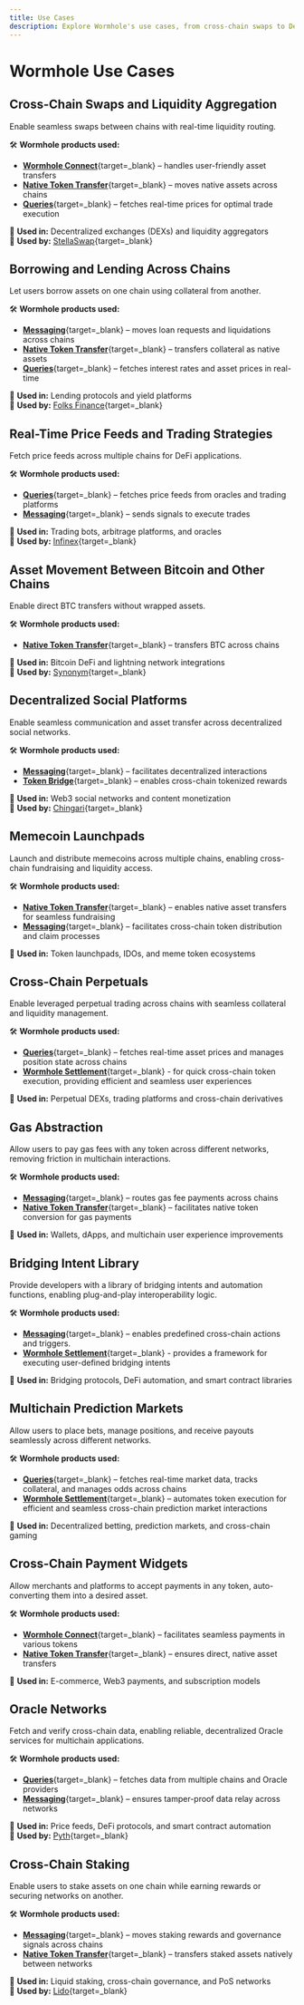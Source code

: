 ```yaml
---
title: Use Cases
description: Explore Wormhole's use cases, from cross-chain swaps to DeFi, lending, gaming, and more. See how projects integrate Wormhole solutions.
---
```


# Wormhole Use Cases

<div markdown class="use-case-card">

<div class="title" markdown>

## Cross-Chain Swaps and Liquidity Aggregation

Enable seamless swaps between chains with real-time liquidity routing.

</div>
<div markdown>

🛠 **Wormhole products used:**

- [**Wormhole Connect**](/docs/build/applications/connect/overview/){target=\_blank} – handles user-friendly asset transfers
- [**Native Token Transfer**](/docs/build/contract-integrations/native-token-transfers/){target=\_blank} – moves native assets across chains
- [**Queries**](/docs/build/applications/queries/overview/){target=\_blank} – fetches real-time prices for optimal trade execution

🔗 **Used in:** Decentralized exchanges (DEXs) and liquidity aggregators  <br>🚀 **Used by:** [StellaSwap](https://app.stellaswap.com/exchange/swap){target=\_blank}

</div>
</div>

<div markdown class="use-case-card">

<div class="title" markdown>

## Borrowing and Lending Across Chains

Let users borrow assets on one chain using collateral from another.

</div>
<div markdown>

🛠 **Wormhole products used:**

- [**Messaging**](/docs/learn/infrastructure/){target=\_blank} – moves loan requests and liquidations across chains
- [**Native Token Transfer**](/docs/build/contract-integrations/native-token-transfers/){target=\_blank} – transfers collateral as native assets
- [**Queries**](/docs/build/applications/queries/overview/){target=\_blank} – fetches interest rates and asset prices in real-time

🔗 **Used in:** Lending protocols and yield platforms <br>🚀 **Used by:** [Folks Finance](https://wormhole.com/case-studies/folks-finance){target=\_blank}

</div>
</div>

<div markdown class="use-case-card">

<div class="title" markdown>

## Real-Time Price Feeds and Trading Strategies

Fetch price feeds across multiple chains for DeFi applications.

</div>
<div markdown>

🛠 **Wormhole products used:**

- [**Queries**](/docs/build/applications/queries/overview/){target=\_blank} – fetches price feeds from oracles and trading platforms
- [**Messaging**](/docs/learn/infrastructure/){target=\_blank} – sends signals to execute trades

🔗 **Used in:** Trading bots, arbitrage platforms, and oracles <br>🚀 **Used by:** [Infinex](https://wormhole.com/case-studies/infinex){target=\_blank}

</div>
</div>

<div markdown class="use-case-card">

<div class="title" markdown>

## Asset Movement Between Bitcoin and Other Chains

Enable direct BTC transfers without wrapped assets.

</div>
<div markdown>

🛠 **Wormhole products used:**

- [**Native Token Transfer**](/docs/build/contract-integrations/native-token-transfers/){target=\_blank} – transfers BTC across chains

🔗 **Used in:** Bitcoin DeFi and lightning network integrations <br>🚀 **Used by:** [Synonym](https://wormhole.com/case-studies/synonym){target=\_blank}

</div>
</div>

<div markdown class="use-case-card">

<div class="title" markdown>

## Decentralized Social Platforms

Enable seamless communication and asset transfer across decentralized social networks.

</div>
<div markdown>

🛠 **Wormhole products used:**

- [**Messaging**](/docs/learn/infrastructure/){target=\_blank} – facilitates decentralized interactions
- [**Token Bridge**](/docs/build/contract-integrations/token-bridge/){target=\_blank} – enables cross-chain tokenized rewards

🔗 **Used in:** Web3 social networks and content monetization <br>🚀 **Used by:** [Chingari](https://chingari.io/){target=\_blank}

</div>
</div>

<div markdown class="use-case-card">

<div class="title" markdown>

## Memecoin Launchpads

Launch and distribute memecoins across multiple chains, enabling cross-chain fundraising and liquidity access.

</div>
<div markdown>

🛠 **Wormhole products used:**

- [**Native Token Transfer**](/docs/build/contract-integrations/native-token-transfers/){target=\_blank} – enables native asset transfers for seamless fundraising
- [**Messaging**](/docs/learn/infrastructure/){target=\_blank} – facilitates cross-chain token distribution and claim processes

🔗 **Used in:** Token launchpads, IDOs, and meme token ecosystems

</div>
</div>

<div markdown class="use-case-card">

<div class="title" markdown>

## Cross-Chain Perpetuals

Enable leveraged perpetual trading across chains with seamless collateral and liquidity management.

</div>
<div markdown>

🛠 **Wormhole products used:**

- [**Queries**](/docs/build/applications/queries/overview/){target=\_blank} – fetches real-time asset prices and manages position state across chains
- [**Wormhole Settlement**](/docs/learn/messaging/wormhole-settlement/overview/){target=\_blank} - for quick cross-chain token execution, providing efficient and seamless user experiences

🔗 **Used in:**  Perpetual DEXs, trading platforms and cross-chain derivatives

</div>
</div>

<div markdown class="use-case-card">

<div class="title" markdown>

## Gas Abstraction

Allow users to pay gas fees with any token across different networks, removing friction in multichain interactions.

</div>
<div markdown>

🛠 **Wormhole products used:**

- [**Messaging**](/docs/learn/infrastructure/){target=\_blank} – routes gas fee payments across chains
- [**Native Token Transfer**](/docs/build/contract-integrations/native-token-transfers/){target=\_blank} – facilitates native token conversion for gas payments

🔗 **Used in:** Wallets, dApps, and multichain user experience improvements

</div>
</div>

<div markdown class="use-case-card">

<div class="title" markdown>

## Bridging Intent Library

Provide developers with a library of bridging intents and automation functions, enabling plug-and-play interoperability logic.

</div>
<div markdown>

🛠 **Wormhole products used:**

- [**Messaging**](/docs/learn/infrastructure/){target=\_blank} – enables predefined cross-chain actions and triggers.
- [**Wormhole Settlement**](/docs/learn/messaging/wormhole-settlement/overview/){target=\_blank} - provides a framework for executing user-defined bridging intents

🔗 **Used in:** Bridging protocols, DeFi automation, and smart contract libraries

</div>
</div>

<div markdown class="use-case-card">

<div class="title" markdown>

## Multichain Prediction Markets

Allow users to place bets, manage positions, and receive payouts seamlessly across different networks.

</div>
<div markdown>

🛠 **Wormhole products used:**

- [**Queries**](/docs/build/applications/queries/overview/){target=\_blank} – fetches real-time market data, tracks collateral, and manages odds across chains
- [**Wormhole Settlement**](/docs/learn/messaging/wormhole-settlement/overview/){target=\_blank} – automates token execution for efficient and seamless cross-chain prediction market interactions

🔗 **Used in:** Decentralized betting, prediction markets, and cross-chain gaming

</div>
</div>

<div markdown class="use-case-card">

<div class="title" markdown>

## Cross-Chain Payment Widgets

Allow merchants and platforms to accept payments in any token, auto-converting them into a desired asset.

</div>
<div markdown>

🛠 **Wormhole products used:**

- [**Wormhole Connect**](/docs/build/applications/connect/overview/){target=\_blank} – facilitates seamless payments in various tokens
- [**Native Token Transfer**](/docs/build/contract-integrations/native-token-transfers/){target=\_blank} – ensures direct, native asset transfers

🔗 **Used in:** E-commerce, Web3 payments, and subscription models

</div>
</div>

<div markdown class="use-case-card">

<div class="title" markdown>

## Oracle Networks

Fetch and verify cross-chain data, enabling reliable, decentralized Oracle services for multichain applications.

</div>
<div markdown>

🛠 **Wormhole products used:**

- [**Queries**](/docs/build/applications/queries/overview/){target=\_blank} – fetches data from multiple chains and Oracle providers
- [**Messaging**](/docs/learn/infrastructure/){target=\_blank} – ensures tamper-proof data relay across networks

🔗 **Used in:** Price feeds, DeFi protocols, and smart contract automation <br>🚀 **Used by:** [Pyth](https://wormhole.com/case-studies/pyth){target=\_blank}

</div>
</div>

<div markdown class="use-case-card">

<div class="title" markdown>

## Cross-Chain Staking

Enable users to stake assets on one chain while earning rewards or securing networks on another.

</div>
<div markdown>

🛠 **Wormhole products used:**

- [**Messaging**](/docs/learn/infrastructure/){target=\_blank} – moves staking rewards and governance signals across chains
- [**Native Token Transfer**](/docs/build/contract-integrations/native-token-transfers/){target=\_blank} – transfers staked assets natively between networks

🔗 **Used in:** Liquid staking, cross-chain governance, and PoS networks <br>🚀 **Used by:** [Lido](https://lido.fi/){target=\_blank}

</div>
</div>